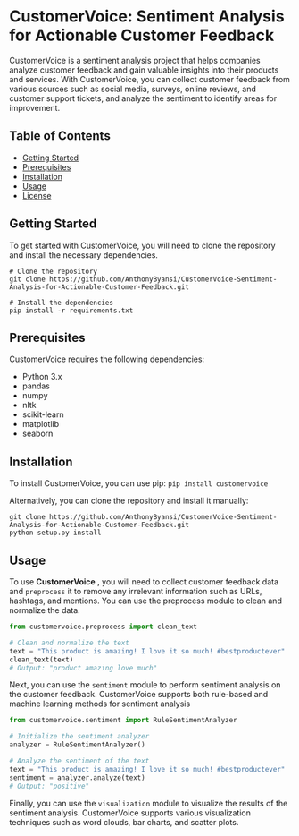 # CustomerVoice: Sentiment Analysis for Actionable Customer Feedback

CustomerVoice is a sentiment analysis project that helps companies analyze customer feedback and gain valuable insights into their products and services. With CustomerVoice, you can collect customer feedback from various sources such as social media, surveys, online reviews, and customer support tickets, and analyze the sentiment to identify areas for improvement.


## Table of Contents

- [Getting Started](#getting-started)
- [Prerequisites](#prerequisites)
- [Installation](#Installation)
- [Usage](#usage)
- [License](#license)

## Getting Started
To get started with CustomerVoice, you will need to clone the repository and install the necessary dependencies.

```
# Clone the repository
git clone https://github.com/AnthonyByansi/CustomerVoice-Sentiment-Analysis-for-Actionable-Customer-Feedback.git

# Install the dependencies
pip install -r requirements.txt
```

## Prerequisites
CustomerVoice requires the following dependencies:

* Python 3.x
* pandas
*  numpy
* nltk
* scikit-learn
* matplotlib
* seaborn

## Installation
To install CustomerVoice, you can use pip: `pip install customervoice`

Alternatively, you can clone the repository and install it manually: 
```
git clone https://github.com/AnthonyByansi/CustomerVoice-Sentiment-Analysis-for-Actionable-Customer-Feedback.git
python setup.py install
```
## Usage

To use **CustomerVoice** , you will need to collect customer feedback data and `preprocess` it to remove any irrelevant information such as URLs, hashtags, and mentions. You can use the preprocess module to clean and normalize the data.

```python
from customervoice.preprocess import clean_text

# Clean and normalize the text
text = "This product is amazing! I love it so much! #bestproductever"
clean_text(text)
# Output: "product amazing love much"
```

Next, you can use the `sentiment` module to perform sentiment analysis on the customer feedback. CustomerVoice supports both rule-based and machine learning methods for sentiment analysis

```python
from customervoice.sentiment import RuleSentimentAnalyzer

# Initialize the sentiment analyzer
analyzer = RuleSentimentAnalyzer()

# Analyze the sentiment of the text
text = "This product is amazing! I love it so much! #bestproductever"
sentiment = analyzer.analyze(text)
# Output: "positive"
``` 

Finally, you can use the `visualization` module to visualize the results of the sentiment analysis. CustomerVoice supports various visualization techniques such as word clouds, bar charts, and scatter plots.
